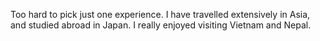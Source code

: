 Too hard to pick just one experience.
I have travelled extensively in Asia, and studied abroad in Japan.
I really enjoyed visiting Vietnam and Nepal.
